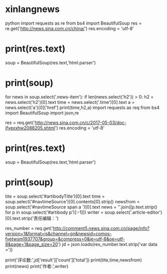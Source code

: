 # xinlangnews
python
import requests as re
from bs4 import BeautifulSoup
res = re.get('http://news.sina.com.cn/china/')
res.encoding = 'utf-8'
# print(res.text)
soup = BeautifulSoup(res.text,'html.parser')
# print(soup)
for news in soup.select('.news-item'):
    if len(news.select('h2')) > 0:
        h2 = news.select('h2')[0].text
        time = news.select('.time')[0].text
        a = news.select('a')[0]['href']
        print(time,h2,a)
import requests as req
from bs4 import BeautifulSoup
import json,re

res = req.get('http://news.sina.com.cn/c/2017-05-03/doc-ifyexxhw2088205.shtml')
res.encoding = 'utf-8'
# print(res.text)
soup = BeautifulSoup(res.text,'html.parser')
# print(soup)
tite = soup.select('#artibodyTitle')[0].text
time = soup.select('#navtimeSource')[0].contents[0].strip()
newsfrom = soup.select('#navtimeSource span a ')[0].text
news = ''.join([p.text.strip() for p in soup.select('#artibody p')[:-1]])
writer = soup.select('.article-editor')[0].text.strip('责任编辑：')

res_number = req.get('http://comment5.news.sina.com.cn/page/info?version=1&format=js&channel=gn&newsid=comos-fyetwsm1937707&group=&compress=0&ie=utf-8&oe=utf-8&page=1&page_size=20')
jd = json.loads(res_number.text.strip('var data ='))

print('评论数:',jd['result']['count']['total'])
print(tite,time,newsfrom)
print(news)
print('作者:',writer)
